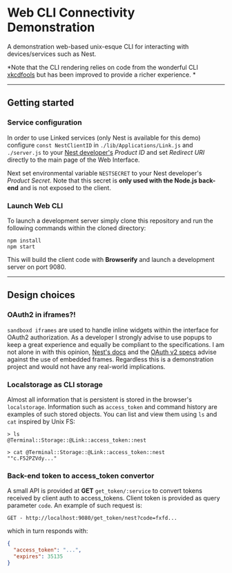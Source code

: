 # Web CLI Connectivity Demonstration

A demonstration web-based unix-esque CLI for interacting with devices/services such as Nest.

*Note that the CLI rendering relies on code from the wonderful CLI [xkcdfools](https://github.com/chromakode/xkcdfools) but has been improved to provide a richer experience. *

------------

## Getting started
### Service configuration
In order to use Linked services (only Nest is available for this demo) configure `const NestClientID` in `./lib/Applications/Link.js` and `./server.js` to your [Nest developer's](https://developer.nest.com/) *Product ID* and set *Redirect URI* directly to the main page of the Web Interface.

Next set environmental variable `NESTSECRET` to your Nest developer's *Product Secret*. Note that this secret is **only used with the Node.js back-end** and is not exposed to the client.

### Launch Web CLI
To launch a development server simply clone this repository and run the following commands within the cloned directory:
```
npm install
npm start
```
This will build the client code with **Browserify** and launch a development server on port 9080.

----------------

## Design choices
### OAuth2 in iframes?!
`sandboxd iframes` are used to handle inline widgets within the interface for OAuth2 authorization. As a developer I strongly advise to use popups to keep a great experience and equally be compliant to the specifications. I am not alone in with this opinion, [Nest's docs](https://developer.nest.com/documentation/cloud/authorization-overview) and the [OAuth v2 specs](http://tools.ietf.org/html/draft-ietf-oauth-v2-23#section-10.13) advise against the use of embedded frames. Regardless this is a demonstration project and would not have any real-world implications.

### Localstorage as CLI storage
Almost all information that is persistent is stored in the browser's `localstorage`. Information such as `access_token` and command history are examples of such stored objects. You can list and view them using `ls` and `cat` inspired by Unix FS:
```
> ls
@Terminal::Storage::@Link::access_token::nest

> cat @Terminal::Storage::@Link::access_token::nest
""c.F52PZVdy..."
```

### Back-end token to access_token convertor
A small API is provided at **GET** `get_token/:service` to convert tokens received by client auth to access_tokens. Client token is provided as query parameter `code`. An example of such request is:
```
GET - http://localhost:9080/get_token/nest?code=fxfd...
```
which in turn responds with:
```json
{
  "access_token": "...",
  "expires": 35135
}
```